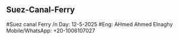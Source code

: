 ## Suez-Canal-Ferry
#Suez canal Ferry /n
Day: 12-5-2025
#Eng: AHmed Ahmed Elnaghy
Mobile/WhatsApp: +20-1006107027
